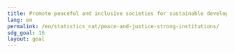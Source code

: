 ```yaml
---
title: Promote peaceful and inclusive societies for sustainable development, provide access to justice for all and build effective, accountable and inclusive institutions at all levels
lang: en
permalink: /en/statistics_nat/peace-and-justice-strong-institutions/
sdg_goal: 16
layout: goal
---
```



